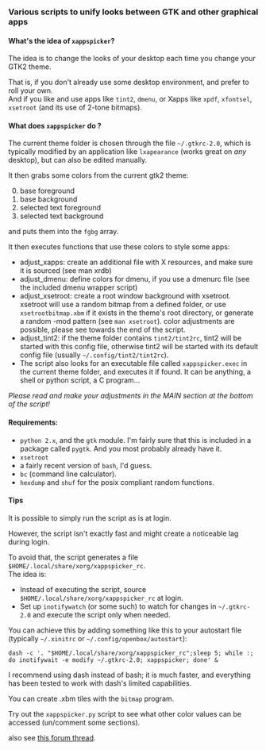 ### Various scripts to unify looks between GTK and other graphical apps

#### What's the idea of `xappspicker`?

The idea is to change the looks of your desktop each time you change your GTK2
theme.

That is, if you don't already use some desktop environment, and prefer to roll 
your own.  
And if you like and use apps like `tint2`, `dmenu`, or Xapps like `xpdf`,
`xfontsel`, `xsetroot` (and its use of 2-tone bitmaps).

#### What does `xappspicker` do ?

The current theme folder is chosen through the file `~/.gtkrc-2.0`, which is
typically modified by an application like `lxapearance` (works great on _any_
desktop), but can also be edited manually.

It then grabs some colors from the current gtk2 theme:

0. base foreground
1. base background
2. selected text foreground
3. selected text background

and puts them into the `fgbg` array.

It then executes functions that use these colors to style some apps:
- adjust_xapps: create an additional file with X resources, and make sure 
it is sourced (see man xrdb) 
- adjust_dmenu: define colors for dmenu, if you use a dmenurc file (see 
the included dmenu wrapper script)
- adjust_xsetroot: create a root window background with xsetroot.
xsetroot will use a random bitmap from a defined folder, or use
`xsetrootbitmap.xbm` if it exists in the theme's root directory, or generate
a random -mod pattern (see `man xsetroot`).
color adjustments are possible, please see towards the end of the script.
- adjust_tint2: if the theme folder contains `tint2/tint2rc`, tint2 will be
started with this config file, otherwise tint2 will be started with its
default config file (usually `~/.config/tint2/tint2rc`).
- The script also looks for an executable file called `xappspicker.exec` in
the current theme folder, and executes it if found. It can be anything,
a shell or python script, a C program...

*Please read and make your adjustments in the MAIN section at the bottom of
the script!*

#### Requirements:

 - `python 2.x`, and the `gtk` module. I'm fairly sure that this is included in
   a package called `pygtk`. And you most probably already have it.
 - `xsetroot`
 - a fairly recent version of `bash`, I'd guess.  
 - `bc` (command line calculator).
 - `hexdump` and `shuf` for the posix compliant random functions.
 
#### Tips

It is possible to simply run the script as is at login.

However, the script isn't exactly fast and might create a noticeable lag during
login.

To avoid that, the script generates a file `$HOME/.local/share/xorg/xappspicker_rc`.  
The idea is:

* Instead of executing the script, source `$HOME/.local/share/xorg/xappspicker_rc`
  at login.
* Set up `inotifywatch` (or some such) to watch for changes in `~/.gtkrc-2.0` and
  execute the script only when needed.

You can achieve this by adding something like this to your autostart file (typically
`~/.xinitrc` or `~/.config/openbox/autostart`):

    dash -c '. "$HOME/.local/share/xorg/xappspicker_rc";sleep 5; while :; do inotifywait -e modify ~/.gtkrc-2.0; xappspicker; done' &

I recommend using dash instead of bash; it is much faster, and everything has
been tested to work with dash's limited capabilities.

You can create .xbm tiles with the `bitmap` program.

Try out the `xappspicker.py` script to see what other color values can be accessed
(un/comment some sections).

also see [this forum thread](https://forums.bunsenlabs.org/viewtopic.php?id=1941).
